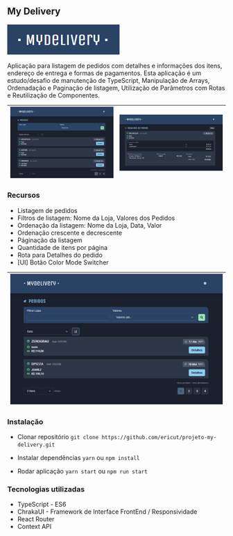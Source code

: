 ## My Delivery

![Logo](https://github.com/ericut/projeto-my-delivery/blob/master/.doc/imgs/00_logo.png)

Aplicação para listagem de pedidos com detalhes e informações dos itens, endereço de entrega e formas de pagamentos.
Esta aplicação é um estudo/desafio de manutenção de TypeScript, Manipulação de Arrays, Ordenadação e Paginação de listagem, Utilização de Parâmetros com Rotas e Reutilização de Componentes.

| ![TelaInicial](https://github.com/ericut/projeto-my-delivery/blob/master/.doc/imgs/01_pagina-inicial.png) | ![TelaInicial](https://github.com/ericut/projeto-my-delivery/blob/master/.doc/imgs/02_detalhes.png) |
| --------------------------------------------------------------------------------------------------------- | --------------------------------------------------------------------------------------------------- |

### Recursos

- Listagem de pedidos
- Filtros de listagem: Nome da Loja, Valores dos Pedidos
- Ordenação da listagem: Nome da Loja, Data, Valor
- Ordenação crescente e decrescente
- Páginação da listagem
- Quantidade de itens por página
- Rota para Detalhes do pedido
- [UI] Botão Color Mode Switcher

| ![TelaInicial](https://github.com/ericut/projeto-my-delivery/blob/master/.doc/imgs/03_funcionalidades.png) |
| ---------------------------------------------------------------------------------------------------------- |

### Instalação

- Clonar repositório
  `git clone https://github.com/ericut/projeto-my-delivery.git`

- Instalar dependências
  `yarn` ou `npm install`

- Rodar aplicação
  `yarn start` ou `npm run start`

### Tecnologias utilizadas

- TypeScript - ES6
- ChrakaUI - Framework de Interface FrontEnd / Responsividade
- React Router
- Context API
